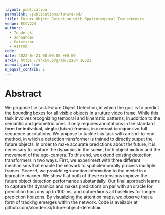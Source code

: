 ```yaml
---
layout: publication
permalink: /publications/future-od/
title: Future Object Detection with Spatiotemporal Transformers
venue: ECCV22W
authors:
  - Tonderski
  - Johnander
  - Petersson
  - Astrom
code:
date: 2022-04-21 00:00:00 +00:00
arxiv: https://arxiv.org/abs/2204.10321
usemathjax: true
n_equal_contrib: 1
---
```


# Abstract
We propose the task Future Object Detection, in which the goal is to predict the bounding boxes for all visible objects in a future video frame. While this task involves recognizing temporal and kinematic patterns, in addition to the semantic and geometric ones, it only requires annotations in the standard form for individual, single (future) frames, in contrast to expensive full sequence annotations. We propose to tackle this task with an end-to-end method, in which a detection transformer is trained to directly output the future objects. In order to make accurate predictions about the future, it is necessary to capture the dynamics in the scene, both object motion and the movement of the ego-camera. To this end, we extend existing detection transformers in two ways. First, we experiment with three different mechanisms that enable the network to spatiotemporally process multiple frames. Second, we provide ego-motion information to the model in a learnable manner. We show that both of these extensions improve the future object detection performance substantially. Our final approach learns to capture the dynamics and makes predictions on par with an oracle for prediction horizons up to 100 ms, and outperforms all baselines for longer prediction horizons. By visualizing the attention maps, we observe that a form of tracking emerges within the network. Code is available at github.com/atonderski/future-object-detection.